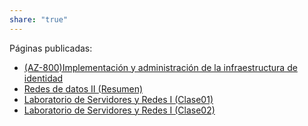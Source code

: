 ```yaml
---
share: "true"
---
```

Páginas publicadas:
* [(AZ-800)Implementación y administración de la infraestructura de identidad](./Implementaci%C3%B3n%20y%20administraci%C3%B3n%20de%20la%20infraestructura%20de%20identidad)
* [Redes de datos II (Resumen)](./Redes%20de%20datos%20II)
* [Laboratorio de Servidores y Redes I (Clase01)](./Clase%201)
* [Laboratorio de Servidores y Redes I (Clase02)](./Clase%202)